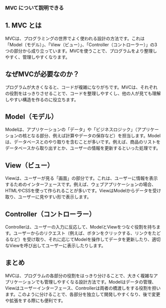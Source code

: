 ### MVC について説明できる
## 1. MVC とは
MVCは、プログラミングの世界でよく使われる設計の方法です。これは「Model（モデル）」、「View（ビュー）」、「Controller（コントローラー）」の3つの部分から成り立っています。MVCを使うことで、プログラムをより整理しやすく、管理しやすくなります。

## なぜMVCが必要なのか？
プログラムが大きくなると、コードが複雑になりがちです。MVCは、それぞれの役割をはっきりさせることで、コードを整理しやすくし、他の人が見ても理解しやすい構造を作るのに役立ちます。

## Model（モデル）
Modelは、アプリケーションの「データ」や「ビジネスロジック」（アプリケーションの核となる部分、例えば計算やデータの保存など）を担当します。Modelは、データベースとのやり取りを含むことが多いです。例えば、商品のリストをデータベースから取り出すとか、ユーザーの情報を更新するといった処理です。

## View（ビュー）
Viewは、ユーザーが見る「画面」の部分です。これは、ユーザーに情報を表示するためのインターフェースです。例えば、ウェブアプリケーションの場合、HTMLやCSSを使って作られることが多いです。ViewはModelからデータを受け取り、ユーザーに見やすい形で表示します。

## Controller（コントローラー）
Controllerは、ユーザーの入力に反応して、ModelとViewをつなぐ役割を持ちます。ユーザーからのリクエスト（例えば、ボタンをクリックする、リンクをたどるなど）を受け取り、それに応じてModelを操作してデータを更新したり、適切なViewを呼び出してユーザーに表示したりします。
 
## まとめ
MVCは、プログラムの各部分の役割をはっきり分けることで、大きく複雑なアプリケーションでも管理しやすくなる設計方法です。Modelはデータの管理、Viewはユーザーインターフェース、Controllerは両者の橋渡しをする役割を担います。このように分けることで、各部分を独立して開発しやすくなり、後で変更や拡張をする際にも便利です。